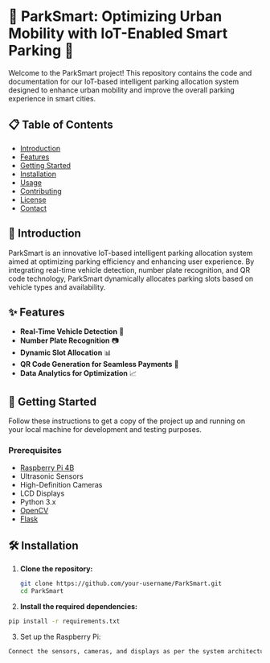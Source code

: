 # 🚗 ParkSmart: Optimizing Urban Mobility with IoT-Enabled Smart Parking 🚗

Welcome to the ParkSmart project! This repository contains the code and documentation for our IoT-based intelligent parking allocation system designed to enhance urban mobility and improve the overall parking experience in smart cities.

## 📋 Table of Contents

- [Introduction](#introduction)
- [Features](#features)
- [Getting Started](#getting-started)
- [Installation](#installation)
- [Usage](#usage)
- [Contributing](#contributing)
- [License](#license)
- [Contact](#contact)

## 🌟 Introduction

ParkSmart is an innovative IoT-based intelligent parking allocation system aimed at optimizing parking efficiency and enhancing user experience. By integrating real-time vehicle detection, number plate recognition, and QR code technology, ParkSmart dynamically allocates parking slots based on vehicle types and availability.

## ✨ Features

- **Real-Time Vehicle Detection** 🚗
- **Number Plate Recognition** 📷
- **Dynamic Slot Allocation** 📊
- **QR Code Generation for Seamless Payments** 📱
- **Data Analytics for Optimization** 📈

## 🚀 Getting Started

Follow these instructions to get a copy of the project up and running on your local machine for development and testing purposes.

### Prerequisites

- [Raspberry Pi 4B](https://www.raspberrypi.org/products/raspberry-pi-4-model-b/)
- Ultrasonic Sensors
- High-Definition Cameras
- LCD Displays
- Python 3.x
- [OpenCV](https://opencv.org/)
- [Flask](https://flask.palletsprojects.com/)

## 🛠 Installation

1. **Clone the repository:**
   ```bash
   git clone https://github.com/your-username/ParkSmart.git
   cd ParkSmart
   ```

2. **Install the required dependencies:**

```bash
pip install -r requirements.txt
```

3. Set up the Raspberry Pi:
```bash
Connect the sensors, cameras, and displays as per the system architecture.
```
